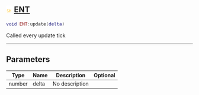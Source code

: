 ## ![shared](.gitbook/assets/shared.png) [ENT](home/ENT)



```lua
void ENT:update(delta)
```

Called every update tick

------
## Parameters

| Type   | Name | Description | Optional |
| ------ | ---- | ----------- | -------: |
| number | delta | No description |  |


